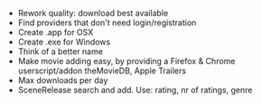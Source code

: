 * Rework quality: download best available
* Find providers that don't need login/registration
* Create .app for OSX
* Create .exe for Windows
* Think of a better name
* Make movie adding easy, by providing a Firefox & Chrome userscript/addon theMovieDB, Apple Trailers
* Max downloads per day
* SceneRelease search and add. Use: rating, nr of ratings, genre